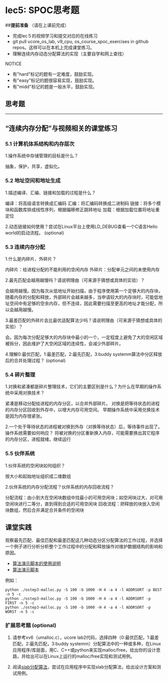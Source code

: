 # lec5: SPOC思考题

##**提前准备**
（请在上课前完成）

- 完成lec５的视频学习和提交对应的在线练习
- git pull ucore_os_lab, v9_cpu, os_course_spoc_exercises in github repos。这样可以在本机上完成课堂练习。
- 理解连续内存动态分配算法的实现（主要自学和网上查找）

NOTICE
- 有"hard"标记的题有一定难度，鼓励实现。
- 有"easy"标记的题很容易实现，鼓励实现。
- 有"midd"标记的题是一般水平，鼓励实现。


## 思考题
---

## “连续内存分配”与视频相关的课堂练习

### 5.1 计算机体系结构和内存层次

1.操作系统中存储管理的目标是什么？

抽象，保护，共享，虚拟化。


### 5.2 地址空间和地址生成
1.描述编译、汇编、链接和加载的过程是什么？

编译：将高级语言转换成汇编码
汇编：将汇编码转换成二进制码
链接：将多个模块和函数库排成线性序列，根据偏移修正跳转地址
加载：根据加载位置将地址重定位

2.动态链接如何使用？尝试在Linux平台上使用LD_DEBUG查看一个C语言Hello world的启动流程。  (optional)

### 5.3 连续内存分配
1.什么是内碎片、外碎片？

内碎片：给进程分配的不能利用的空闲内存
外碎片：分配单元之间的未使用内存

2.最先匹配会越用越慢吗？请说明理由（可来源于猜想或具体的实验）？

会越用越慢。因为每次从低地址开始扫描，由于程序使用第一个足够大的内存块，随着内存的分配和释放，外部碎片会越来越多，当申请较大的内存块时，可能低地址空间中有足够的空余内存，但不连续，因此需要扫描至更高的地址才能分配，所以会越用越慢。

3.最差匹配的外碎片会比最优适配算法少吗？请说明理由（可来源于猜想或具体的实验）？

会。因为每次分配足够大的内存块中最小的一个，一定程度上避免了大的空闲区域被拆分，因此维护了大空闲区域的连续性，会减少外部碎片。

4.理解0:最优匹配，1:最差匹配，2:最先匹配，3:buddy systemm算法中分区释放后的合并处理过程？ (optional)


### 5.4 碎片整理
1.对换和紧凑都是碎片整理技术，它们的主要区别是什么？为什么在早期的操作系统中采用对换技术？  

紧凑是移动分配给进程的内存分区，以合并外部碎片。
对换是把等待状态的进程的内存分区回收到外存中，以增大内存可用空间。
早期操作系统中采用兑换技术是因为内存很紧张。

2.一个处于等待状态的进程被对换到外存（对换等待状态）后，等待事件出现了。操作系统需要如何响应？
将被对换的分区重新换入内存，可能需要换出其它程序的内存分区，进程就绪，继续运行

### 5.5 伙伴系统

1.伙伴系统的空闲块如何组织？

按大小和起始地址组织成二维数组

2.伙伴系统的内存分配流程？伙伴系统的内存回收流程？

分配流程：由小到大在空闲块数组中找最小的可用空闲块；如空闲块过大，对可用空闲块进行二等分，直到得到合适的可用空闲块
回收流程：把释放的块放入空闲块数组，然后合并满足合并条件的空闲块

## 课堂实践

观察最先匹配、最佳匹配和最差匹配这几种动态分区分配算法的工作过程，并选择一个例子进行分析分析整个工作过程中的分配和释放操作对维护数据结构的影响和原因。

  * [算法演示脚本的使用说明](https://github.com/chyyuu/os_tutorial_lab/blob/master/ostep/ostep3-malloc.md)
  * [算法演示脚本](https://github.com/chyyuu/os_tutorial_lab/blob/master/ostep/ostep3-malloc.py)

例如：
```
python ./ostep3-malloc.py -S 100 -b 1000 -H 4 -a 4 -l ADDRSORT -p BEST -n 5 -c
python ./ostep3-malloc.py -S 100 -b 1000 -H 4 -a 4 -l ADDRSORT -p FIRST -n 5 -c
python ./ostep3-malloc.py -S 100 -b 1000 -H 4 -a 4 -l ADDRSORT -p WORST -n 5 -c
```

### 扩展思考题 (optional)

1. 请参考xv6（umalloc.c），ucore lab2代码，选择四种（0:最优匹配，1:最差匹配，2:最先匹配，3:buddy systemm）分配算法中的一种或多种，在Linux应用程序/库层面，用C、C++或python来实现malloc/free，给出你的设计思路，并给出可以在Linux上运行的malloc/free实现和测试用例。


2. 阅读[slab分配算法](http://en.wikipedia.org/wiki/Slab_allocation)，尝试在应用程序中实现slab分配算法，给出设计方案和测试用例。
